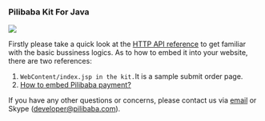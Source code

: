 ### Pilibaba Kit For Java
[![](http://api.pilibaba.com/doc/media/logos/java.png)](http://api.pilibaba.com/product/downloads/pilibaba-kit-for-java-latest.zip)

    
Firstly please take a quick look at the  [HTTP API reference](pilipay-http-api-reference.md)  to get familiar with the basic bussiness logics.
As to how to embed it into your website, there are two references:

  1. `WebContent/index.jsp in the kit.`It is a sample submit order page.
  2. [How to embed Pilibaba payment?]()
  
  
If you have any other questions or concerns, please contact us via [email](mailto:developer@pilibaba.com) or Skype (developer@pilibaba.com).